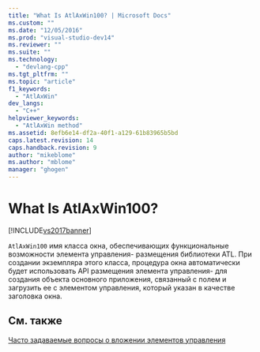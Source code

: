 ```yaml
---
title: "What Is AtlAxWin100? | Microsoft Docs"
ms.custom: ""
ms.date: "12/05/2016"
ms.prod: "visual-studio-dev14"
ms.reviewer: ""
ms.suite: ""
ms.technology: 
  - "devlang-cpp"
ms.tgt_pltfrm: ""
ms.topic: "article"
f1_keywords: 
  - "AtlAxWin"
dev_langs: 
  - "C++"
helpviewer_keywords: 
  - "AtlAxWin method"
ms.assetid: 8efb6e14-df2a-40f1-a129-61b83965b5bd
caps.latest.revision: 14
caps.handback.revision: 9
author: "mikeblome"
ms.author: "mblome"
manager: "ghogen"
---
```

# What Is AtlAxWin100?
[!INCLUDE[vs2017banner](../assembler/inline/includes/vs2017banner.md)]

`AtlAxWin100` имя класса окна, обеспечивающих функциональные возможности элемента управления\- размещения библиотеки ATL.  При создании экземпляра этого класса, процедура окна автоматически будет использовать API размещения элемента управления\- для создания объекта основного приложения, связанный с полем и загрузить ее с элементом управления, который указан в качестве заголовка окна.  
  
## См. также  
 [Часто задаваемые вопросы о вложении элементов управления](../atl/atl-control-containment-faq.md)